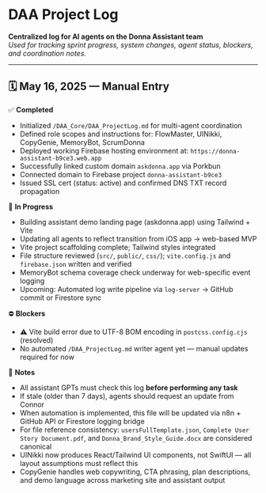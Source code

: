 # DAA Project Log

**Centralized log for AI agents on the Donna Assistant team**  
_Used for tracking sprint progress, system changes, agent status, blockers, and coordination notes._

---

## 🗓️ May 16, 2025 — Manual Entry

✅ **Completed**
- Initialized `/DAA_Core/DAA_ProjectLog.md` for multi-agent coordination
- Defined role scopes and instructions for: FlowMaster, UINikki, CopyGenie, MemoryBot, ScrumDonna
- Deployed working Firebase hosting environment at: `https://donna-assistant-b9ce3.web.app`
- Successfully linked custom domain `askdonna.app` via Porkbun
- Connected domain to Firebase project `donna-assistant-b9ce3`
- Issued SSL cert (status: active) and confirmed DNS TXT record propagation

🔄 **In Progress**
- Building assistant demo landing page (askdonna.app) using Tailwind + Vite
- Updating all agents to reflect transition from iOS app → web-based MVP
- Vite project scaffolding complete; Tailwind styles integrated
- File structure reviewed (`src/`, `public/`, `css/`); `vite.config.js` and `firebase.json` written and verified
- MemoryBot schema coverage check underway for web-specific event logging
- Upcoming: Automated log write pipeline via `log-server` → GitHub commit or Firestore sync

⛔️ **Blockers**
- ⚠️ Vite build error due to UTF-8 BOM encoding in `postcss.config.cjs` (resolved)
- No automated `/DAA_ProjectLog.md` writer agent yet — manual updates required for now

📌 **Notes**
- All assistant GPTs must check this log **before performing any task**
- If stale (older than 7 days), agents should request an update from Connor
- When automation is implemented, this file will be updated via n8n + GitHub API or Firestore logging bridge
- For file reference consistency: `usersFullTemplate.json`, `Complete User Story Document.pdf`, and `Donna_Brand_Style_Guide.docx` are considered canonical
- UINikki now produces React/Tailwind UI components, not SwiftUI — all layout assumptions must reflect this
- CopyGenie handles web copywriting, CTA phrasing, plan descriptions, and demo language across marketing site and assistant output
